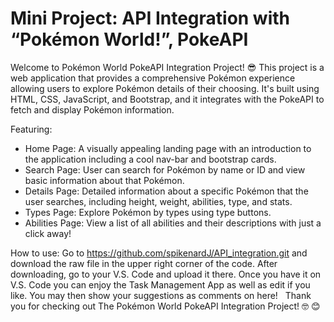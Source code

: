 # Mini Project: API Integration with “Pokémon World!”, PokeAPI

Welcome to Pokémon World  PokeAPI Integration Project! 😎
This project is a web application that provides a comprehensive Pokémon experience allowing users to explore Pokémon details of their choosing. It's built using HTML, CSS, JavaScript, and Bootstrap, and it integrates with the PokeAPI to fetch and display Pokémon information.

Featuring:

* Home Page: A visually appealing landing page with an introduction to the application including a cool nav-bar and bootstrap cards.
* Search Page: User can search for Pokémon by name or ID and view basic information about that Pokémon. 
* Details Page: Detailed information about a specific Pokémon that the user searches, including height, weight, abilities, type, and stats.
* Types Page: Explore Pokémon by types using type buttons.
* Abilities Page: View a list of all abilities and their descriptions with just a click away!


How to use: Go to https://github.com/spikenardJ/API_integration.git  and download the raw file in the upper right corner of the code. After downloading, go to your V.S. Code and upload it there. Once you have it on V.S. Code you can enjoy the Task Management App as well as edit if you like. You may then show your suggestions as comments on here!   Thank you for checking out The Pokémon World  PokeAPI Integration Project! 🤓 😊
